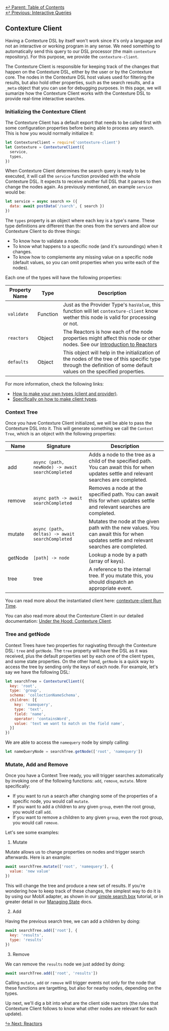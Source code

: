 ﻿[↩  Parent: Table of Contents](../README.md)  
[↩  Previous: Interactive Queries](README.md)

## Contexture Client

Having a Contexture DSL by itself won't work since it's only a
language and not an interactive or working program in any sense. We
need something to automatically send this query to our DSL processor
(the main `contexture` repository). For this purpose, we provide the
`contexture-client`.

The Contexture Client is responsible for keeping track of the changes
that happen on the Contexture DSL, either by the user or by the
Contexture core. The nodes in the Contexture DSL host values used for
filtering the results, but also hold other properties, such as the
search results, and a `_meta` object that you can use for debugging
purposes. In this page, we will sumarize how the Contexture Client
works with the Contexture DSL to provide real-time interactive
searches.

### Initializing the Contexture Client

The Contexture Client has a default export that needs to be called
first with some configuration properties before being able to process
any search. This is how you would normally initialize it:

```javascript
let ContextureClient = require('contexture-client')
let Contexture = ContextureClient({
  service,
  types,
})
```

When Contexture Client determines the search query is ready to be
executed, it will call the `service` function provided with the whole
Contexture DSL. It expects to receive another full DSL that it parses
to then change the nodes again. As previously mentioned, an example
`service` would be:

```javascript
let service = async search => ({
  data: await postData('/sarch', { search })
})
```

The `types` property is an object where each key is a type's name.
These type definitions are different than the ones from the servers
and allow our Contexture Client to do three things:

- To know how to validate a node.
- To know what happens to a specific node (and it's suroundings) when
  it changes.
- To know how to complemente any missing value on a specific node
  (default values, so you can omit properties when you write each of
  the nodes).

Each one of the types will have the following properties:

| Property Name | Type | Description |
| --- | --- | --- |
| `validate` | Function | Just as the Provider Type's `hasValue`, this function will let `contexture-client` know wether this node is valid for processing or not. |
| `reactors` | Object | The Reactors is how each of the node properties might affect this node or other nodes. See our [Introduction to Reactors]() |
| `defaults` | Object | This object will help in the initialization of the nodes of the tree of this specific type through the definition of some default values on the specified properties. |

For more information, check the following links:

- [How to make your own types (client and provider)](../../types/diy-types.md).
- [Specifically on how to make client types](../../types/diy-types.md#how-to-wite-a-client-type).

### Context Tree

Once you have Contexture Client initialized, we will be able to pass
the Contexture DSL into it. This will generate something we call the
`Context Tree`, which is an object with the following properties:

| Name | Signature | Description |
| ---- | --------- | ----------- |
| add | `async (path, newNode) -> await searchCompleted` | Adds a node to the tree as a child of the specified path. You can await this for when updates settle and relevant searches are completed. |
| remove | `async path -> await searchCompleted` | Removes a node at the specified path. You can await this for when updates settle and relevant searches are completed. |
| mutate | `async (path, deltas) -> await searchCompleted` | Mutates the node at the given path with the new values. You can await this for when updates settle and relevant searches are completed. |
| getNode | `[path] -> node` | Lookup a node by a path (array of keys). |
| tree | tree | A reference to the internal tree. If you mutate this, you should dispatch an appropriate event. |

You can read more about the instantiated client here: [contexture-client Run Time](https://github.com/smartprocure/contexture-client#run-time).

You can also read more about the Contexture Client in our detailed
documentation: [Under the Hood: Contexture Client](../../under-the-hood/contexture-client.md).

### Tree and getNode

Context Trees have two properties for nagivating through the
Contexture DSL: `tree` and `getNode`. The `tree` property will have
the DSL as it was received, plus the default properties set by each
one of the client types, and some state properties. On the other hand,
`getNode` is a quick way to access the tree by sending only the keys
of each node. For example, let's say we have the following DSL:

```javascript
let searchTree = ContextureClient({
  key: 'root',
  type: 'group',
  schema: 'collectionNameSchema',
  children: [{
    key: 'namequery',
    type: 'text',
    field: 'name',
    operator: 'containsWord',
    value: 'text we want to match on the field name',
  }]
})
```

We are able to access the `namequery` node by simply calling:

```javascript
let nameQueryNode = searchTree.getNode(['root', 'namequery'])
```

### Mutate, Add and Remove

Once you have a Context Tree ready, you will trigger searches
automatically by invoking one of the following functions: `add`,
`remove`, `mutate`. More specifically:

- If you want to run a search after changing some of the properties of
  a specific node, you would call `mutate`.
- If you want to add a children to any given `group`, even the root
  group, you would call `add`.
- If you want to remove a children to any given `group`, even the root
  group, you would call `remove`.

Let's see some examples:

1. Mutate

Mutate allows us to change properties on nodes and trigger search
afterwards. Here is an example:

```javascript
await searchTree.mutate(['root', 'namequery'], {
  value: 'new value'
})
```

This will change the tree and produce a new set of results. If you're
wondering how to keep track of these changes, the simplest way to do
it is by using our MobX adapter, as shown in our [simple search
box](../../getting-started/simple-search-box.md) tutorial, or in
greater detail in our [Managing State](managing-state/README.md) docs.

2. Add

Having the previous search tree, we can add a children by doing:

```javascript
await searchTree.add(['root'], {
  key: 'results',
  type: 'results'
})
```

3. Remove

We can remove the `results` node we just added by doing:

```javascript
await searchTree.add(['root', 'results'])
```

Calling `mutate`, `add` or `remove` will trigger events not only for
the node that these functions are targetting, but also for nearby
nodes, depending on the types.

Up next, we'll dig a bit into what are the client side reactors (the
rules that Contexture Client follows to know what other nodes are
relevant for each update).

[↪ Next: Reactors](reactors.md)
